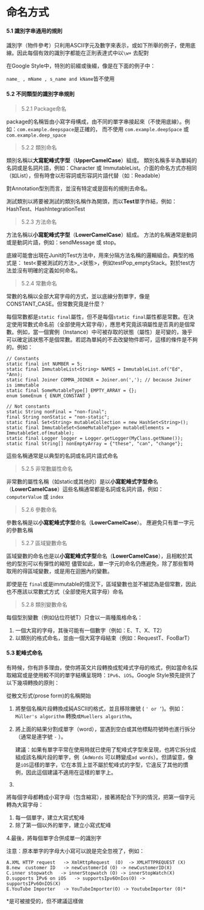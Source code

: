 # 命名方式

#### **5.1 識別字串通用的規則**

識別字（物件參考）只利用ASCII字元及數字來表示，或如下所舉的例子，使用底線。因此每個有效的識別字都能在正則表達式中以```\w+``` 去配對

在Google Style中，特別的前綴或後綴，像是在下面的例子中：

```name_ , mName , s_name and kName```皆不使用

#### **5.2 不同類型的識別字串規則**

>5.2.1 Package命名

package的名稱皆由小寫字母構成，由不同的單字串接起來（不使用底線）。例如：```com.example.deepspace```是正確的，
而不使用 ```com.example.deepSpace``` 或 ```com.example.deep_space```

>5.2.2 類別命名

類別名稱以**大寫駝峰式字型**（**UpperCamelCase**）組成。
類別名稱多半為單純的名詞或是名詞片語，例如：Character 或 ImmutableList。介面的命名方式亦相同（如List），但有時會以形容詞或形容詞片語代替（如：Readable）

對Annotation型別而言，並沒有特定或是固有的規則去命名。

測試類別以將要被測試的類別名稱作為開頭，而以**Test**單字作結，例如：HashTest、HashIntegrationTest

>5.2.3 方法命名

方法名稱以**小寫駝峰式字型**（**LowerCamelCase**）組成。
方法的名稱通常是動詞或是動詞片語，例如：sendMessage 或 stop。

底線可能會出現在Junit的Test方法中，用來分隔方法名稱的邏輯組合。典型的格式是：
test<要被測試的方法>_<狀態>，例如testPop_emptyStack。對於test方法並沒有明確的定義如何命名。

>5.2.4 常數命名

常數的名稱以全部大寫字母的方式，並以底線分割單字，像是CONSTANT_CASE。但常數究竟是什麼？

每個常數都是```static final```屬性，但不是每個```static final```屬性都是常數。在決定使用常數式命名前（全部使用大寫字母），應思考究竟該項屬性是否真的是個常數。例如，當一個實例（Instance）中可被存取的狀態（屬性）是可變的，幾乎可以確定該狀態不是個常數。若認為單純的不去改變物件即可，這樣的條件是不夠的。例如：

    // Constants
    static final int NUMBER = 5;
    static final ImmutableList<String> NAMES = ImmutableList.of("Ed", "Ann);
    static final Joiner COMMA_JOINER = Joiner.on(','); // because Joiner is immutable
    static final SomeMutableType[] EMPTY_ARRAY = {};
    enum SomeEnum { ENUM_CONSTANT }

    // Not constants
    static String nonFinal = "non-final";
    final String nonStatic = "non-static";
    static final Set<String> mutableCollection = new HashSet<String>();
    static final ImmutableSet<SomeMutableType> mutableElements = ImmutableSet.of(mutable);
    static final Logger logger = Logger.getLogger(MyClass.getName());
    static final String[] nonEmptyArray = {"these", "can", "change"};

這些名稱通常是以典型的名詞或名詞片語式命名

>5.2.5 非常數屬性命名

非常數的屬性名稱（如static或其他的）是以**小寫駝峰式字型命**名（**LowerCamelCase**）這些名稱通常都是名詞或名詞片語，例如： ```computerValue``` 或 ```index```

>5.2.6 參數命名

參數名稱是以**小寫駝峰式字型**命名（**LowerCamelCase**）。
應避免只有單一字元的參數名稱

>5.2.7 區域變數命名

區域變數的命名也是以**小寫駝峰式字型**命名（**LowerCamelCase**），且相較於其他的型別可以有彈性的縮短
儘管如此，單一字元的命名仍應避免，除了那些暫時取用的得區域變數，或是用在迴圈內的變數。

即使是在 ```final```或是immutable的情況下，區域變數也並不被認為是個常數，因此也不應該以常數式方式（全部使用大寫字母）命名

>5.2.8 類別變數命名

每個型別變數（例如佔位符號T）只會以一兩種風格命名：
1. 一個大寫的字母，其後可能有一個數字（例如：E、T、X、T2）
2. 以類別的格式命名，並由一個大寫字母結束（例如：RequestT、FooBarT）


#### **5.3 駝峰式命名**

有時候，你有許多理由，使你將英文片段轉換成駝峰式字母的格式，例如當命名採取縮寫或是使用較不同的單字結構呈現時：```IPv6```、```iOS```。Google Style預先提供了以下幾項轉換的原則：

從散文形式(prose form)的名稱開始

1. 將整個名稱片段轉換成純ASCII的格式，並且移除撇號 ( ```' or ’```)。例如：
```Müller's algorithm```  轉換```成Muellers algorithm```。
1. 將上面的結果分割成單字（word），當遇到空白或其他標點符號時也進行拆分（通常是連字號 ```-``` ）。

      建議：如果有單字平常在使用時就已使用了駝峰式字型來呈現，也將它拆分成組成該名稱片段的單字，例（```AdWords``` 可以轉變成```ad words```）。但請留意，像是```iOS```這樣的單字，它在本質上並不屬於駝峰式的字型，它違反了其他的慣例，因此這個建議不適用在這樣的單字上。

1. 
將每個字母都轉成小寫字母（包含縮寫），接著將配合下列的情況，把第一個字元轉為大寫字母：
  1. 每一個單字，建立大寫式駝峰
  1. 除了第一個以外的單字，建立小寫式駝峰

4.最後，將每個單字合併成單一的識別字

注意：原本單字的字母大小寫可以說是完全忽視了，例如：

    A.XML HTTP request   -> XmlHttpRequest  (O)  -> XMLHTTPREQUEST (X)
    B.new  customer ID   -> newCustomerId (O) -> newCustomerID(X)
    C.inner stopwatch   -> innerStopwatch (O) -> innerStopWatch(X)
    D.supports IPv6 on iOS   -> supportsIpv6OnIos(O) -> supportsIPv6OnIOS(X)
    E.YouTube Importer   -> YouTubeImporter(O) -> YoutubeImporter (O)*

*是可被接受的，但不建議這樣做



